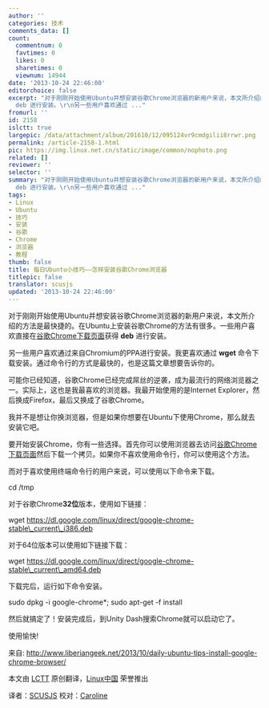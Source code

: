 ```yaml
---
author: ''
categories: 技术
comments_data: []
count:
  commentnum: 0
  favtimes: 0
  likes: 0
  sharetimes: 0
  viewnum: 14944
date: '2013-10-24 22:46:00'
editorchoice: false
excerpt: "对于刚刚开始使用Ubuntu并想安装谷歌Chrome浏览器的新用户来说，本文所介绍的方法是最快捷的。在Ubuntu上安装谷歌Chrome的方法有很多。一些用户喜欢直接在谷歌Chrome下载页面获得
  deb 进行安装。\r\n另一些用户喜欢通过 ..."
fromurl: ''
id: 2158
islctt: true
largepic: /data/attachment/album/201610/12/095124vr9cmdgilii8rrwr.png
permalink: /article-2158-1.html
pic: https://img.linux.net.cn/static/image/common/nophoto.png
related: []
reviewer: ''
selector: ''
summary: "对于刚刚开始使用Ubuntu并想安装谷歌Chrome浏览器的新用户来说，本文所介绍的方法是最快捷的。在Ubuntu上安装谷歌Chrome的方法有很多。一些用户喜欢直接在谷歌Chrome下载页面获得
  deb 进行安装。\r\n另一些用户喜欢通过 ..."
tags:
- Linux
- Ubuntu
- 技巧
- 安装
- 谷歌
- Chrome
- 浏览器
- 教程
thumb: false
title: 每日Ubuntu小技巧——怎样安装谷歌Chrome浏览器
titlepic: false
translator: scusjs
updated: '2013-10-24 22:46:00'
---
```


对于刚刚开始使用Ubuntu并想安装谷歌Chrome浏览器的新用户来说，本文所介绍的方法是最快捷的。在Ubuntu上安装谷歌Chrome的方法有很多。一些用户喜欢直接在[谷歌Chrome下载页面](https://www.google.com/intl/en/chrome/browser/#eula)获得 **deb** 进行安装。


另一些用户喜欢通过来自Chromium的PPA进行安装。我更喜欢通过 **wget** 命令下载安装。通过命令行的方式是最快的，也是这篇文章想要告诉你的。


可能你已经知道，谷歌Chrome已经完成屌丝的逆袭，成为最流行的网络浏览器之一。实际上，这也是我最喜欢的浏览器。我最开始使用的是Internet Explorer，然后换成Firefox，最后又换成了谷歌Chrome。


我并不是想让你换浏览器，但是如果你想要在Ubuntu下使用Chrome，那么就去安装它吧。


要开始安装Chrome，你有一些选择。首先你可以使用浏览器去访问[谷歌Chrome下载页面](https://www.google.com/intl/en/chrome/browser/#eula)然后下载一个拷贝。如果你不喜欢使用命令行，你可以使用这个方法。


而对于喜欢使用终端命令行的用户来说，可以使用以下命令来下载。


cd /tmp


对于谷歌Chrome**32位**版本，使用如下链接：


wget https://dl.google.com/linux/direct/google-chrome-stable\_current\_i386.deb


对于64位版本可以使用如下链接下载：


wget https://dl.google.com/linux/direct/google-chrome-stable\_current\_amd64.deb


下载完后，运行如下命令安装。


sudo dpkg -i google-chrome\*; sudo apt-get -f install


然后就搞定了！安装完成后，到Unity Dash搜索Chrome就可以启动它了。


使用愉快!


 


来自: <http://www.liberiangeek.net/2013/10/daily-ubuntu-tips-install-google-chrome-browser/>


本文由 [LCTT](https://github.com/LCTT/TranslateProject) 原创翻译，[Linux中国](http://linux.cn/) 荣誉推出


译者：[SCUSJS](https://github.com/scusjs) 校对：[Caroline](https://github.com/carolinewuyan)